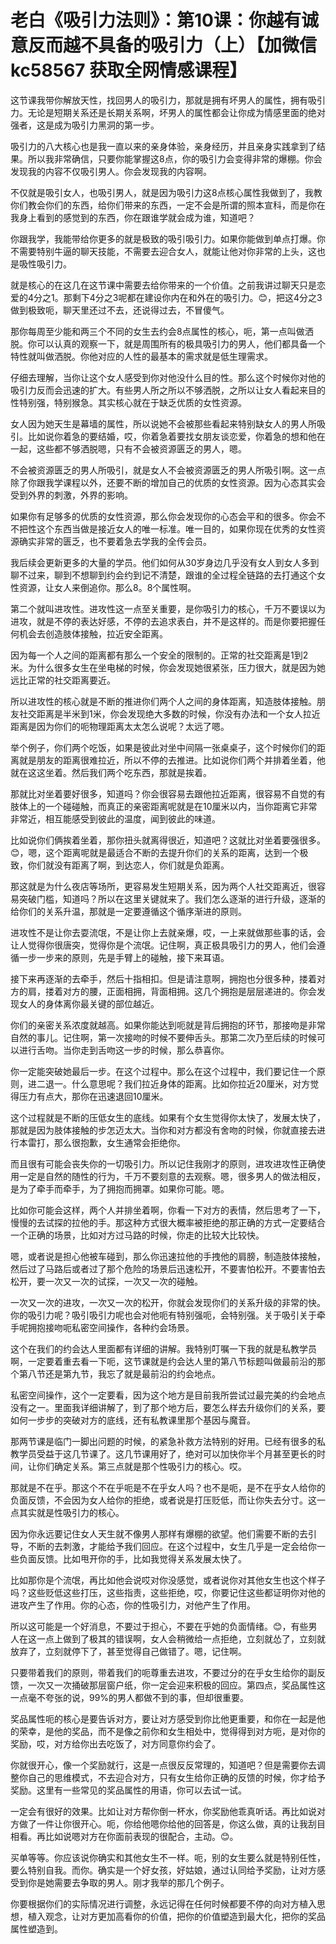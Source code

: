 # 老白《吸引力法则》：第10课：你越有诚意反而越不具备的吸引力（上）【加微信 kc58567 获取全网情感课程】

这节课我带你解放天性，找回男人的吸引力，那就是拥有坏男人的属性，拥有吸引力。无论是短期关系还是长期关系啊，坏男人的属性都会让你成为情感里面的绝对强者，这是成为吸引力黑洞的第一步。

吸引力的八大核心也是我一直以来的亲身体验，亲身经历，并且亲身实践拿到了结果。所以我非常确信，只要你能掌握这8点，你的吸引力会变得非常的爆棚。你会发现我的内容不仅吸引男人。你会发现我的内容啊。

不仅就是吸引女人，也吸引男人，就是因为吸引力这8点核心属性我做到了，我教你们教会你们的东西，给你们带来的东西，一定不会是所谓的照本宣科，而是你在我身上看到的感觉到的东西，你在跟谁学就会成为谁，知道吧？

你跟我学，我能带给你更多的就是极致的吸引吸引力。如果你能做到单点打爆。你不需要特别牛逼的聊天技能，不需要去迎合女人，就能让他对你非常的上头，这也是吸性吸引力。

就是核心的在这几在这节课中需要去给你带来的一个价值。之前我讲过聊天只是恋爱的4分之1。那剩下4分之3呢都在建设你内在和外在的吸引力。😊，把这4分之3做到极致呃，聊天里还过不去，还说得过去，不冒傻气。

那你每周至少能和两三个不同的女生去约会8点属性的核心，呃，第一点叫做洒脱。你可以认真的观察一下，就是周围所有的极具吸引力的男人，他们都具备一个特性就叫做洒脱。你他对应的人性的最基本的需求就是低生理需求。

仔细去理解，当你让这个女人感受到你对他没什么目的性。那么这个时候你对他的吸引力反而会迅速的扩大。有些男人所之所以不够洒脱，之所以让女人看起来目的性特别强，特别猴急。其实核心就在于缺乏优质的女性资源。

女人因为她天生是幕墙的属性，所以说她不会被那些看起来特别缺女人的男人所吸引。比如说你着急的要结婚，哎，你着急着要找女朋友谈恋爱，你着急的想和他在一起，这些都不够洒脱嗯，只有不会被资源匮乏的男人，嗯。

不会被资源匮乏的男人所吸引，就是女人不会被资源匮乏的男人所吸引啊。这一点除了你跟我学课程以外，还要不断的增加自己的优质的女性资源。因为心态其实会受到外界的刺激，外界的影响。

如果你有足够多的优质的女性资源，那么你会发现你的心态会平和的很多。你会不不把性这个东西当做是接近女人的唯一标准。唯一目的，如果你现在优秀的女性资源确实非常的匮乏，也不要着急去学我的全传会员。

我后续会更新更多的大量的学员。他们如何从30岁身边几乎没有女人到女人多到聊不过来，聊到不想聊到约会约到记不清楚，跟谁的全过程全链路的去打通这个女性资源，让女人来倒追你。那么8。8个属性啊。

第二个就叫进攻性。进攻性这一点至关重要，是你吸引力的核心，千万不要误以为进攻，就是不停的表达好感，不停的去追求表白，并不是这样的。而是你要把握任何机会去创造肢体接触，拉近安全距离。

因为每一个人之间的距离都有那么一个安全的限制的。正常的社交距离是1到2米。为什么很多女生在坐电梯的时候，你会发现她很紧张，压力很大，就是因为她远比正常的社交距离要近。

所以进攻性的核心就是不断的推进你们两个人之间的身体距离，知造肢体接触。朋友社交距离是半米到1米，你会发现绝大多数的时候，你没有办法和一个女人拉近距离是因为你们的呃物理距离太太怎么说呢？太远了嗯。

举个例子，你们两个吃饭，如果是彼此对坐中间隔一张桌桌子，这个时候你们的距离就是朋友的距离很难拉近，所以不停的去推进。比如说你们两个并排着坐着，他就在这这坐着。然后我们两个吃东西，那就是挨着。

那就比对坐着要好很多，知道吗？你会很容易去跟他拉近距离，很容易不自觉的有肢体上的一个碰碰触，而真正的亲密距离呢就是在10厘米以内，当你距离它非常非常近，相互能感受到彼此的温度，闻到彼此的味道。

比如说你们俩挨着坐着，那你扭头就离得很近，知道吧？这就比对坐着要强很多。😊，嗯，这个距离呢就是最适合不断的去提升你们的关系的距离，达到一个极致，你们就没有距离了啊，到达恋人，你们就是负距离。

那这就是为什么夜店等场所，更容易发生短期关系，因为两个人社交距离近，很容易突破门槛，知道吗？所以在这里关键就来了。我们怎么逐渐的进行升级，逐渐的给你们的关系升温，那就是一定要遵循这个循序渐进的原则。

进攻性不是让你去耍流氓，不是让你上去就亲爆，哎，一上来就做那些事的话，会让人觉得你很唐突，觉得你是个流氓。记住啊，真正极具吸引力的男人，他们会遵循一步一步来的原则，先是手臂上的碰触，接下来耳语。

接下来再逐渐的去牵手，然后十指相扣。但是请注意啊，拥抱也分很多种，搂着对方的肩，搂着对方的腰，正面相拥，背面相拥。这几个拥抱是层层递进的。你会发现女人的身体离你最关键的部位越近。

你们的亲密关系浓度就越高。如果你能达到呃就是背后拥抱的环节，那接吻是非常自然的事儿。记住啊，第一次接吻的时候不要伸舌头。那第二次乃至后续的时候可以进行舌吻。当你走到舌吻这一步的时候，那么恭喜你。

你一定能突破她最后一步。在这个过程中。那么在这个过程中，我们要记住一个原则，进二退一。什么意思呢？我们拉近身体的距离。比如你拉近20厘米，对方觉得压力有点大，那你在迅速退回10厘米。

这个过程就是不断的压低女生的底线。如果有个女生觉得你太快了，发展太快了，那就是因为肢体接触的步怎迈太大。当你和对方都没有舍吻的时候，你就直接去进行本雷打，那么很抱歉，女生通常会拒绝你。

而且很有可能会丧失你的一切吸引力。所以记住我刚才的原则，进攻进攻性正确使用一定是自然的随性的行为，千万不要刻意的去观察。嗯，很多男人的做法相反，是为了牵手而牵手，为了拥抱而拥罩。如果你可能。嗯。

比如你可能会这样，两个人并排坐着啊，你看一下对方的表情，然后思考了一下，慢慢的去试探的拉他的手。那这种方式很大概率被拒绝的那正确的方式一定要结合一个正确的场景，比如对方过马路的时候，你走的比较大比较快。

嗯，或者说是担心他被车碰到，那么你迅速拉他的手拽他的肩膀，制造肢体接触，然后过了马路后或者过了那个危险的场景后迅速松开，不要害怕松开。不要害怕去松开，要一次又一次的试探，一次又一次的碰触。

一次又一次的进攻，一次又一次的松开，你就会发现你们的关系升级的非常的快。你的吸引力呢？吸引吸引力呢也会对他呃有特别强呃，会特别强。关于吸引关于牵手呢拥抱接吻呃私密空间操作，各种约会场景。

这个在我们的约会达人里面都有详细的讲解。我特别叮嘱一下我的就是私教学员啊，一定要着重去看一下呃，这节课就是约会达人里的第八节标题叫做最前沿的那个第八节还是第九节，我忘了就是最前沿的约会地点。

私密空间操作，这个一定要看，因为这个地方是目前我所尝试过最完美的约会地点没有之一。里面我详细讲解了，到了那个地方后，要怎么样去升级你们的关系，要如何一步步的突破对方的底线，还有私教课里那个基因与魔音。

那两节课是临门一脚出问题的时候，的紧急补救方法特别的好用。已经有很多的私教学员受益于这几节课了。这几节课用好了，绝对可以加快你半个月甚至更长的时间，让你们确定关系。第三点就是那个性吸引力的核心。哎。

那就是不在乎。那这个不在乎呃是不在乎女人吗？也不是呃，是不在乎女人给你的负面反馈，不会因为女人给你的拒绝，或者说是打压贬低，而让你失去分寸。这一点其实就是性吸引力的核心。

因为你永远要记住女人天生就不像男人那样有爆棚的欲望。他们需要不断的去引导，不断的去刺激，才能给予我们回应。在这个过程中，女生几乎是一定会给你一些负面反馈。比如甩开你的手，比如我觉得关系发展太快了。

比如那你是个流氓，再比如他会说哎对你没感觉，或者说你对其他女生也这个样子吗？这些贬低这些打压，这些指责，这些拒绝，哎，你要记住这些都证明你对他的进攻产生了作用。你的心态，你的性吸引力，对他产生了作用。

所以这可能是一个好消息，不要过于担心，不要在乎她的负面情绪。😊，有些男人在这一点上做到了极其的错误啊，女人会稍微给一点拒绝，立刻就怂了，立刻就放弃了，立刻就停下了，甚至觉得自己做错了。嗯，记住啊。

只要带着我们的原则，带着我们的呃尊重去进攻，不要过分的在乎女生给你的副反馈，一次又一次捅破那层窗户纸，你一定会迎来积极的回应。第四点，奖品属性这一点毫不夸张的说，99%的男人都做不到的事，但却很重要。

奖品属性呃的核心是要告诉对方，要让对方感受到你比他更重要，和你在一起是他的荣幸，是他的奖品，而不是像之前你和女生相处中，觉得得到对方呃，是对你的奖励，哎，对方给你出去吃饭了，对方同意你约会了。

你就很开心，像一个奖励就行，这是一点很反反常理的，知道吧？但是需要你去调整你自己的思维模式，不去迎合对方，只有女生给你正确的反馈的时候，你才给予奖励。这里有一些常见的奖品属性的用语，你可以去试一试。

一定会有很好的效果。比如让对方帮你倒一杯水，你奖励他乖真听话。再比如说对方做了一件让你很开心。呃，你给他嗯你给他的回答是，你这么做，真的让我刮目相看。再比如说嗯对方在你面前表现的很配合，主动。😊。

买单等等。你应该说你确实和其他女生不一样。呃，别的女生要么就是特别任性，要么特别自我。而你。确实是一个好女孩，好姑娘，通过认同给予奖励，让对方感受到你是她需要去争取的男人。刚才我举的那几个例子。

你要根据你们的实际情况进行调整，永远记得在任何时候都要不停的向对方植入思想，植入观念，让对方更加高看你的价值，把你的价值塑造到最大化，把你的奖品属性塑造到。

